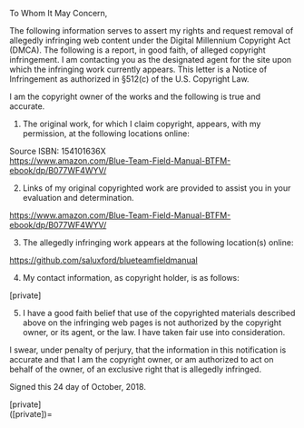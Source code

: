 To Whom It May Concern,

The following information serves to assert my rights and request removal of allegedly infringing web content under the Digital Millennium Copyright Act (DMCA). The following is a report, in good faith, of alleged copyright infringement. I am contacting you as the designated agent for the site upon which the infringing work currently appears. This letter is a Notice of Infringement as authorized in §512(c) of the U.S. Copyright Law.

I am the copyright owner of the works and the following is true and accurate.

1. The original work, for which I claim copyright, appears, with my permission, at the following locations online:

Source ISBN: 154101636X  
https://www.amazon.com/Blue-Team-Field-Manual-BTFM-ebook/dp/B077WF4WYV/

2. Links of my original copyrighted work are provided to assist you in your evaluation and determination.

https://www.amazon.com/Blue-Team-Field-Manual-BTFM-ebook/dp/B077WF4WYV/

3. The allegedly infringing work appears at the following location(s) online:

https://github.com/saluxford/blueteamfieldmanual

4. My contact information, as copyright holder, is as follows:

[private]

5. I have a good faith belief that use of the copyrighted materials described above on the infringing web pages is not authorized by the copyright owner, or its agent, or the law. I have taken fair use into consideration.

I swear, under penalty of perjury, that the information in this notification is accurate and that I am the copyright owner, or am authorized to act on behalf of the owner, of an exclusive right that is allegedly infringed.

Signed this 24 day of October, 2018.

[private]  
([private])=
